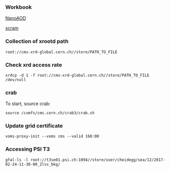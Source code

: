 ### Workbook
[NanoAOD](https://twiki.cern.ch/twiki/bin/view/CMSPublic/WorkBookNanoAOD)

[scram](https://twiki.cern.ch/twiki/bin/view/CMSPublic/SWGuideScram)

### Collection of xrootd path
```
root://cms-xrd-global.cern.ch//store/PATH_TO_FILE
```

### Check xrd access rate
```
xrdcp -d 1 -f root://cms-xrd-global.cern.ch//store/PATH_TO_FILE /dev/null
```

### crab

To start, source crab:
```
source /cvmfs/cms.cern.ch/crab3/crab.sh
```

### Update grid certificate
```
voms-proxy-init --voms cms --valid 168:00
```

### Accessing PSI T3
```
gfal-ls -l root://t3se01.psi.ch:1094//store/user/cheidegg/sea/12/2017-02-24-11-30-00_2lss_bkg/
```
